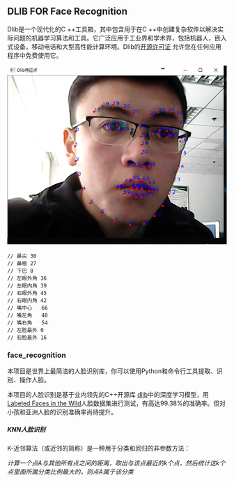 ## DLIB FOR Face Recognition

Dlib是一个现代化的C ++工具箱，其中包含用于在C ++中创建复杂软件以解决实际问题的机器学习算法和工具。它广泛应用于工业界和学术界，包括机器人，嵌入式设备，移动电话和大型高性能计算环境。Dlib的[开源许可证](https://www.dlib.net.cn/docs/license.html) 允许您在任何应用程序中免费使用它。



![1553672676642](./../images/1553672676642.png)

```
// 鼻尖 30  
// 鼻根 27  
// 下巴 8  
// 左眼外角 36  
// 左眼内角 39  
// 右眼外角 45  
// 右眼内角 42  
// 嘴中心   66  
// 嘴左角   48  
// 嘴右角   54  
// 左脸最外 0  
// 右脸最外 16  
```



### face_recognition

本项目是世界上最简洁的人脸识别库，你可以使用Python和命令行工具提取、识别、操作人脸。

本项目的人脸识别是基于业内领先的C++开源库 [dlib](http://dlib.net/)中的深度学习模型，用[Labeled Faces in the Wild](http://vis-www.cs.umass.edu/lfw/)人脸数据集进行测试，有高达99.38%的准确率。但对小孩和亚洲人脸的识别准确率尚待提升。

##### KNN人脸识别

K-近邻算法（或近邻的简称）是一种用于分类和回归的非参数方法：

*计算一个点A与其他所有点之间的距离，取出与该点最近的k个点，然后统计这k个点里面所属分类比例最大的，则点A属于该分类*